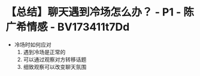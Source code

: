 # 【总结】聊天遇到冷场怎么办？ - P1 - 陈广希情感 - BV173411t7Dd

-   冷场时如何应对
    1.  遇到冷场是正常的
    2.  可以通过观察对方转移话题
    3.  细致观察可以改变聊天氛围